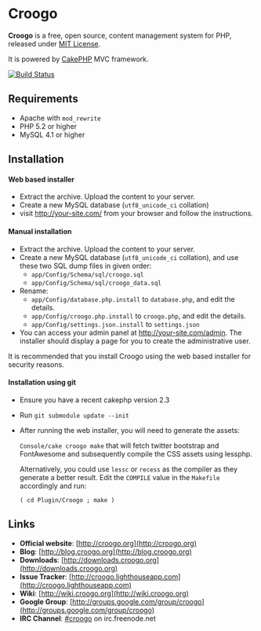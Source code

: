 # Croogo

**Croogo** is a free, open source, content management system for PHP, released under [MIT License](http://github.com/croogo/croogo/blob/master/LICENSE.txt).

It is powered by [CakePHP](http://cakephp.org) MVC framework.

[![Build Status](https://secure.travis-ci.org/croogo/croogo.png)](http://travis-ci.org/croogo/croogo)

## Requirements
  * Apache with `mod_rewrite`
  * PHP 5.2 or higher
  * MySQL 4.1 or higher

## Installation

#### Web based installer

  * Extract the archive. Upload the content to your server.
  * Create a new MySQL database (`utf8_unicode_ci` collation)
  * visit http://your-site.com/ from your browser and follow the instructions.

#### Manual installation

  * Extract the archive. Upload the content to your server.
  * Create a new MySQL database (`utf8_unicode_ci` collation), and use these two SQL dump files in given order:
    * `app/Config/Schema/sql/croogo.sql`
    * `app/Config/Schema/sql/croogo_data.sql`
  * Rename:
    * `app/Config/database.php.install` to `database.php`, and edit the details.
    * `app/Config/croogo.php.install` to `croogo.php`, and edit the details.
    * `app/Config/settings.json.install` to `settings.json`
  * You can access your admin panel at http://your-site.com/admin. The installer should
    display a page for you to create the administrative user.

It is recommended that you install Croogo using the web based installer for security reasons.

#### Installation using git

  * Ensure you have a recent cakephp version 2.3
  * Run `git submodule update --init`
  * After running the web installer, you will need to generate the assets:

	`Console/cake croogo make` that will fetch twitter bootstrap and FontAwesome
	and subsequently compile the CSS assets using lessphp.

	Alternatively, you could use `lessc` or `recess` as the compiler as they
	generate a better result.  Edit the `COMPILE` value in the `Makefile`
	accordingly and run:

	`( cd Plugin/Croogo ; make )`

## Links

  * **Official website**: [http://croogo.org](http://croogo.org)
  * **Blog**: [http://blog.croogo.org](http://blog.croogo.org)
  * **Downloads**: [http://downloads.croogo.org](http://downloads.croogo.org)
  * **Issue Tracker**: [http://croogo.lighthouseapp.com](http://croogo.lighthouseapp.com)
  * **Wiki**: [http://wiki.croogo.org](http://wiki.croogo.org)
  * **Google Group**: [http://groups.google.com/group/croogo](http://groups.google.com/group/croogo)
  * **IRC Channel**: [#croogo](irc://irc.freenode.net/croogo) on irc.freenode.net